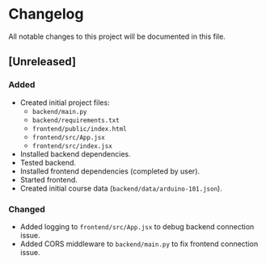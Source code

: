 # Changelog

All notable changes to this project will be documented in this file.

## [Unreleased]

### Added
- Created initial project files:
    - `backend/main.py`
    - `backend/requirements.txt`
    - `frontend/public/index.html`
    - `frontend/src/App.jsx`
    - `frontend/src/index.jsx`
- Installed backend dependencies.
- Tested backend.
- Installed frontend dependencies (completed by user).
- Started frontend.
- Created initial course data (`backend/data/arduino-101.json`).

### Changed
- Added logging to `frontend/src/App.jsx` to debug backend connection issue.
- Added CORS middleware to `backend/main.py` to fix frontend connection issue.